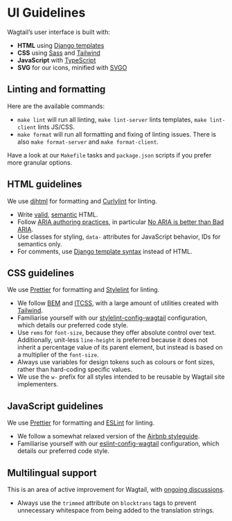 # UI Guidelines

Wagtail’s user interface is built with:

- **HTML** using [Django templates](https://docs.djangoproject.com/en/stable/ref/templates/language/)
- **CSS** using [Sass](https://sass-lang.com/) and [Tailwind](https://tailwindcss.com/)
- **JavaScript** with [TypeScript](https://www.typescriptlang.org/)
- **SVG** for our icons, minified with [SVGO](https://jakearchibald.github.io/svgomg/)

## Linting and formatting

Here are the available commands:

- `make lint` will run all linting, `make lint-server` lints templates, `make lint-client` lints JS/CSS.
- `make format` will run all formatting and fixing of linting issues. There is also `make format-server` and `make format-client`.

Have a look at our `Makefile` tasks and `package.json` scripts if you prefer more granular options.

## HTML guidelines

We use [djhtml](https://github.com/rtts/djhtml) for formatting and [Curlylint](https://www.curlylint.org/) for linting.

- Write [valid](https://validator.w3.org/nu/), [semantic](https://html5doctor.com/element-index/) HTML.
- Follow [ARIA authoring practices](https://w3c.github.io/aria-practices/), in particular [No ARIA is better than Bad ARIA](https://w3c.github.io/aria-practices/#no_aria_better_bad_aria).
- Use classes for styling, `data-` attributes for JavaScript behavior, IDs for semantics only.
- For comments, use [Django template syntax](https://docs.djangoproject.com/en/stable/ref/templates/language/#comments) instead of HTML.

## CSS guidelines

We use [Prettier](https://prettier.io/) for formatting and [Stylelint](https://stylelint.io/) for linting.

- We follow [BEM](http://getbem.com/) and [ITCSS](https://www.xfive.co/blog/itcss-scalable-maintainable-css-architecture/), with a large amount of utilities created with [Tailwind](https://tailwindcss.com/).
- Familiarise yourself with our [stylelint-config-wagtail](https://github.com/wagtail/stylelint-config-wagtail) configuration, which details our preferred code style.
- Use `rems` for `font-size`, because they offer absolute control over text. Additionally, unit-less `line-height` is preferred because it does not inherit a percentage value of its parent element, but instead is based on a multiplier of the `font-size`.
- Always use variables for design tokens such as colours or font sizes, rather than hard-coding specific values.
- We use the `w-` prefix for all styles intended to be reusable by Wagtail site implementers.

## JavaScript guidelines

We use [Prettier](https://prettier.io/) for formatting and [ESLint](https://eslint.org/) for linting.

- We follow a somewhat relaxed version of the [Airbnb styleguide](https://github.com/airbnb/javascript).
- Familiarise yourself with our [eslint-config-wagtail](https://github.com/wagtail/eslint-config-wagtail) configuration, which details our preferred code style.

## Multilingual support

This is an area of active improvement for Wagtail, with [ongoing discussions](https://github.com/wagtail/wagtail/discussions/8017).

- Always use the `trimmed` attribute on `blocktrans` tags to prevent unnecessary whitespace from being added to the translation strings.

